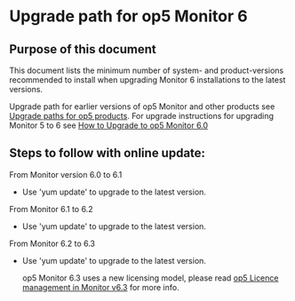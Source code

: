 # Upgrade path for op5 Monitor 6

## **Purpose of this document**

This document lists the minimum number of system- and product-versions recommended to install when upgrading Monitor 6 installations to the latest versions.

Upgrade path for earlier versions of op5 Monitor and other products see [Upgrade paths for op5 products](Upgrade_paths_for_op5_products). For upgrade instructions for upgrading Monitor 5 to 6 see [How to Upgrade to op5 Monitor 6.0](How_to_Upgrade_to_op5_Monitor_6.0)

## **Steps to follow with online update:**

From Monitor version 6.0 to 6.1

-   Use 'yum update' to upgrade to the latest version. 

From Monitor 6.1 to 6.2

-   Use 'yum update' to upgrade to the latest version. 

From Monitor 6.2 to 6.3

-   Use 'yum update' to upgrade to the latest version. 

    op5 Monitor 6.3 uses a new licensing model, please read [op5 Licence management in Monitor v6.3](https://kb.op5.com/display/FAQ/op5+Licence+management+in+Monitor+v6.3) for more info.


